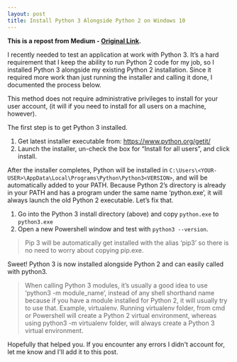 ```yaml
---
layout: post
title: Install Python 3 Alongside Python 2 on Windows 10
---
```


**This is a repost from Medium - [Original
Link](https://medium.com/@ryanmillerc/install-python-3-in-locally-in-appdata-alongside-python-2-in-windows-10-fe4287708429).**

I recently needed to test an application at work with Python 3. It’s a hard
requirement that I keep the ability to run Python 2 code for my job, so I
installed Python 3 alongside my existing Python 2 installation. Since it
required more work than just running the installer and calling it done, I
documented the process below.

This method does not require administrative privileges to install for your user
account, (it will if you need to install for all users on a machine, however).

The first step is to get Python 3 installed.

1. Get latest installer executable from: https://www.python.org/getit/
2. Launch the installer, un-check the box for “Install for all users”, and
   click install.

After the installer completes, Python will be installed in
`C:\Users\<YOUR-USER>\AppData\Local\Programs\Python\Python3<VERSION>`, and will
be automatically added to your PATH. Because Python 2’s directory is already in
your PATH and has a program under the same name ‘python.exe’, it will always
launch the old Python 2 executable. Let’s fix that.

1. Go into the Python 3 install directory (above) and copy `python.exe` to
   `python3.exe`
2. Open a new Powershell window and test with `python3 --version`.

> Pip 3 will be automatically get installed with the alias ‘pip3’ so
there is no need to worry about copying pip.exe.

Sweet! Python 3 is now installed alongside Python 2 and can easily called with
python3.

> When calling Python 3 modules, it’s usually a good idea to use
‘python3 -m module_name’, instead of any shell shorthand name because if you
have a module installed for Python 2, it will usually try to use that.
Example, virtualenv. Running virtualenv folder, from cmd or Powershell will
create a Python 2 virtual environment, whereas using python3 -m virtualenv
folder, will always create a Python 3 virtual environment.

Hopefully that helped you. If you encounter any errors I didn't account for,
let me know and I'll add it to this post.
